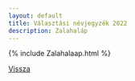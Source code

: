 ```yaml
---
layout: default
title: Választási névjegyzék 2022
description: Zalahaláp
---
```


{% include Zalahalaap.html %}

[Vissza](./)